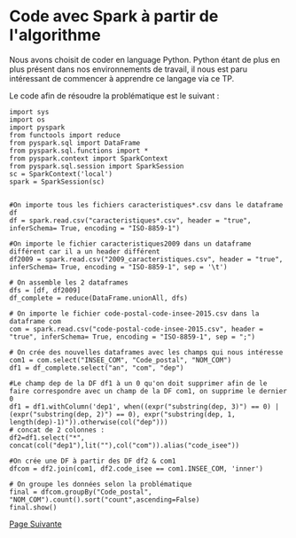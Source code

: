 # Code avec Spark à partir de l'algorithme

Nous avons choisit de coder en language Python. 
Python étant de plus en plus présent dans nos environnements de travail, il nous est paru intéressant de commencer à apprendre ce langage via ce TP. 

Le code afin de résoudre la problématique est le suivant : 
```
import sys
import os
import pyspark
from functools import reduce
from pyspark.sql import DataFrame 
from pyspark.sql.functions import *
from pyspark.context import SparkContext
from pyspark.sql.session import SparkSession
sc = SparkContext('local')
spark = SparkSession(sc)


#On importe tous les fichiers caracteristiques*.csv dans le dataframe df
df = spark.read.csv("caracteristiques*.csv", header = "true", inferSchema= True, encoding = "ISO-8859-1")

#On importe le fichier caracteristiques2009 dans un dataframe différent car il a un header différent
df2009 = spark.read.csv("2009_caracteristiques.csv", header = "true", inferSchema= True, encoding = "ISO-8859-1", sep = '\t')

# On assemble les 2 dataframes
dfs = [df, df2009]
df_complete = reduce(DataFrame.unionAll, dfs)

# On importe le fichier code-postal-code-insee-2015.csv dans la dataframe com
com = spark.read.csv("code-postal-code-insee-2015.csv", header = "true", inferSchema= True, encoding = "ISO-8859-1", sep = ";")

# On crée des nouvelles dataframes avec les champs qui nous intéresse
com1 = com.select("INSEE_COM", "Code_postal", "NOM_COM")
df1 = df_complete.select("an", "com", "dep")

#Le champ dep de la DF df1 à un 0 qu'on doit supprimer afin de le faire correspondre avec un champ de la DF com1, on supprime le dernier 0 
df1 = df1.withColumn('dep1', when((expr("substring(dep, 3)") == 0) | (expr("substring(dep, 2)") == 0), expr("substring(dep, 1, length(dep)-1)")).otherwise(col("dep")))
# concat de 2 colonnes : 
df2=df1.select("*", concat(col("dep1"),lit(""),col("com")).alias("code_isee"))

#On crée une DF à partir des DF df2 & com1 
dfcom = df2.join(com1, df2.code_isee == com1.INSEE_COM, 'inner')

# On groupe les données selon la problématique
final = dfcom.groupBy("Code_postal", "NOM_COM").count().sort("count",ascending=False)
final.show()
```

[Page Suivante](https://daviddemacedo.github.io/sid_spark/testlocal/)


